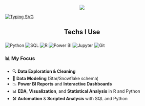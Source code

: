 <p align="center">
  <img src="https://capsule-render.vercel.app/api?text=Hey Everyone!🕹️&animation=fadeIn&type=waving&color=gradient&height=100"/>
</p>

[![Typing SVG](https://readme-typing-svg.demolab.com?font=Fira+Code&pause=1000&color=06161D&width=435&lines=Hi+I+am+Hyeonhak)](https://git.io/typing-svg)

<!--
**Oasis-2/Oasis-2** is a ✨ _special_ ✨ repository because its `README.md` (this file) appears on your GitHub profile.

Here are some ideas to get you started:

- 🔭 I’m currently working on ...
- 🌱 I’m currently learning ...
- 👯 I’m looking to collaborate on ...
- 🤔 I’m looking for help with ...
- 💬 Ask me about ...
- 📫 How to reach me: ...
- 😄 Pronouns: ...
- ⚡ Fun fact: ...
-->
###

<h2 align="center">Techs I Use</h2>

###
![Python](https://img.shields.io/badge/-Python-3776AB?style=flat&logo=python&logoColor=white)
![SQL](https://img.shields.io/badge/-SQL-4479A1?style=flat&logo=postgresql&logoColor=white)
![R](https://img.shields.io/badge/-R-276DC3?style=flat&logo=r&logoColor=white)
![Power BI](https://img.shields.io/badge/-Power%20BI-F2C811?style=flat&logo=powerbi&logoColor=black)
![Jupyter](https://img.shields.io/badge/-Jupyter-F37626?style=flat&logo=jupyter&logoColor=white)
![Git](https://img.shields.io/badge/-Git-F05032?style=flat&logo=git&logoColor=white)

### 📊 My Focus

- 🔍 **Data Exploration & Cleaning**
- 📐 **Data Modeling** (Star/Snowflake schema)
- 📉 **Power BI Reports** and **Interactive Dashboards**
- 📊 **EDA**, **Visualization**, and **Statistical Analysis** in R and Python
- 🛠 **Automation** & **Scripted Analysis** with SQL and Python
